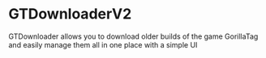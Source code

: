 # GTDownloaderV2
GTDownloader allows you to download older builds of the game GorillaTag and easily manage them all in one place with a simple UI
